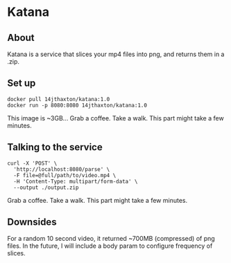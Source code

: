 # Katana

## About
Katana is a service that slices your mp4 files into png, and returns them in a .zip.

## Set up
```
docker pull 14jthaxton/katana:1.0
docker run -p 8080:8080 14jthaxton/katana:1.0
```
This image is ~3GB... Grab a coffee. Take a walk. This part might take a few minutes.

## Talking to the service
```
curl -X 'POST' \
  'http://localhost:8080/parse' \
  -F file=@full/path/to/video.mp4 \
  -H 'Content-Type: multipart/form-data' \
  --output ./output.zip
```
Grab a coffee. Take a walk. This part might take a few minutes.

## Downsides
For a random 10 second video, it returned ~700MB (compressed) of png files. In the future, I will include a body param to configure frequency of slices.